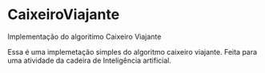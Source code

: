 # CaixeiroViajante
Implementação do algoritimo Caixeiro Viajante

Essa é uma implemetação simples do algoritmo caixeiro viajante. Feita para uma atividade da cadeira de Inteligência artificial.
